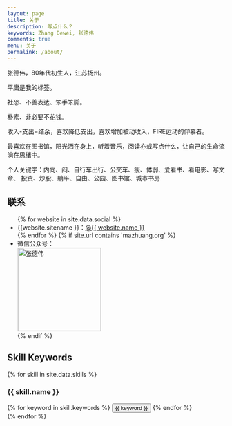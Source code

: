 ```yaml
---
layout: page
title: 关于
description: 写点什么？
keywords: Zhang Dewei, 张德伟
comments: true
menu: 关于
permalink: /about/
---
```


张德伟，80年代初生人，江苏扬州。

平庸是我的标签。

社恐、不善表达、笨手笨脚。

朴素、非必要不花钱。

收入-支出=结余，喜欢降低支出，喜欢增加被动收入，FIRE运动的仰慕者。

最喜欢在图书馆，阳光洒在身上，听着音乐，阅读亦或写点什么，让自己的生命流淌在思绪中。

个人关键字：内向、闷、自行车出行、公交车、瘦、体弱、爱看书、看电影、写文章、
投资、炒股、躺平、自由、公园、图书馆、城市书房

## 联系

<ul>
{% for website in site.data.social %}
<li>{{website.sitename }}：<a href="{{ website.url }}" target="_blank">@{{ website.name }}</a></li>
{% endfor %}
{% if site.url contains 'mazhuang.org' %}
<li>
微信公众号：<br />
<img style="height:192px;width:192px;border:1px solid lightgrey;" src="{{ site.url }}/assets/images/qrcode.jpg" alt="张德伟" />
</li>
{% endif %}
</ul>


## Skill Keywords

{% for skill in site.data.skills %}
### {{ skill.name }}
<div class="btn-inline">
{% for keyword in skill.keywords %}
<button class="btn btn-outline" type="button">{{ keyword }}</button>
{% endfor %}
</div>
{% endfor %}
